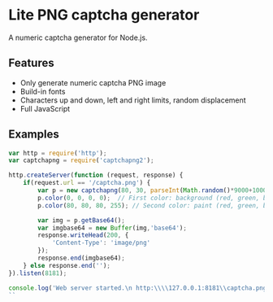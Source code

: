 ﻿# Lite PNG captcha generator

A numeric captcha generator for Node.js. 

## Features

* Only generate numeric captcha PNG image
* Build-in fonts
* Characters up and down, left and right limits, random displacement
* Full JavaScript

## Examples

```javascript
var http = require('http');
var captchapng = require('captchapng2');

http.createServer(function (request, response) {
    if(request.url == '/captcha.png') {
        var p = new captchapng(80, 30, parseInt(Math.random()*9000+1000)); // width,height,numeric captcha
        p.color(0, 0, 0, 0);  // First color: background (red, green, blue, alpha)
        p.color(80, 80, 80, 255); // Second color: paint (red, green, blue, alpha)

        var img = p.getBase64();
        var imgbase64 = new Buffer(img,'base64');
        response.writeHead(200, {
            'Content-Type': 'image/png'
        });
        response.end(imgbase64);
    } else response.end('');
}).listen(8181);

console.log('Web server started.\n http:\\\\127.0.0.1:8181\\captcha.png');
``
